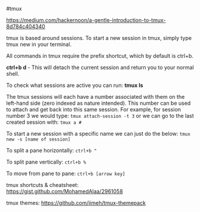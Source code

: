 #tmux

https://medium.com/hackernoon/a-gentle-introduction-to-tmux-8d784c404340

tmux is based around sessions. To start a new session in tmux, simply type tmux new in your terminal. 

All commands in tmux require the prefix shortcut, which by default is ctrl+b.

**ctrl+b d** - This will detach the current session and return you to your normal shell.

To check what sessions are active you can run: **tmux ls**

The tmux sessions will each have a number associated with them on the left-hand side (zero indexed as nature intended). This number can be used to attach and get back into this same session. For example, for session number 3 we would type:
`tmux attach-session -t 3`
or we can go to the last created session with:
`tmux a #`

To start a new session with a specific name we can just do the below:
`tmux new -s [name of session]`

To split a pane horizontally: `ctrl+b "`

To split pane vertically: `ctrl+b %`

To move from pane to pane: `ctrl+b [arrow key]`

tmux shortcuts & cheatsheet: https://gist.github.com/MohamedAlaa/2961058

tmux themes: https://github.com/jimeh/tmux-themepack

